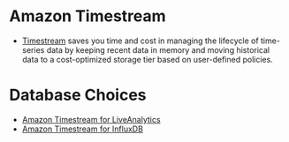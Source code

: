 # Amazon Timestream
- [Timestream](https://aws.amazon.com/timestream/) saves you time and cost in managing the lifecycle of time-series data by keeping recent data in memory and moving historical data to a cost-optimized storage tier based on user-defined policies.

# Database Choices
- [Amazon Timestream for LiveAnalytics](https://docs.aws.amazon.com/timestream/latest/developerguide/what-is-timestream.html)
- [Amazon Timestream for InfluxDB](../../HLD-System-Designs/3_Databases/12_TimeSeries-Databases/InfluxDB.md)